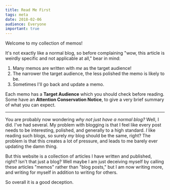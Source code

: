 ```yaml
---
title: Read Me First
tags: meta
date: 2018-02-06
audience: Everyone
important: true
---
```


Welcome to my collection of memos!

It's not exactly like a normal blog, so before complaining "wow, this
article is weirdly specific and not applicable at all," bear in mind:

1. Many memos are written with *me* as the target audience!
2. The narrower the target audience, the less polished the memo is
   likely to be.
3. Sometimes I'll go back and update a memo.

Each memo has a **Target Audience** which you should check before
reading.  Some have an **Attention Conservation Notice**, to give a
very brief summary of what you can expect.

---

You are probably now wondering *why not just have a normal blog?*
Well, I did.  I've had several.  My problem with blogging is that I
feel like every post needs to be interesting, polished, and generally
to a high standard.  *I* like reading such blogs, so surely *my* blog
should be the same, right?  The problem is that this creates a lot of
pressure, and leads to me barely ever updating the damn thing.

But this website is a collection of articles I have written and
published, right?  Isn't that just a blog?  Well maybe I am just
deceiving myself by calling these articles "memos" rather than "blog
posts," but I am now writing more, and writing for myself in addition
to writing for others.

So overall it is a good deception.

